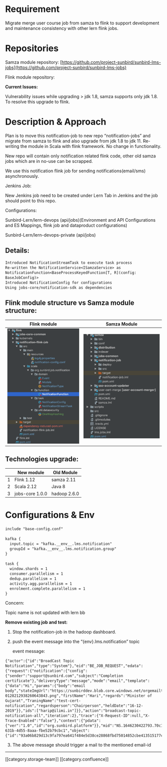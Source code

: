 
# Requirement
Migrate merge user course job from samza to flink to support development and maintenance consistency with other lern flink jobs.


# Repositories
Samza module repository: [https://github.com/project-sunbird/sunbird-lms-jobs](https://github.com/project-sunbird/sunbird-lms-jobs)

Flink module repository:

 **Current Issues:** 

Vulnerability issues while upgrading > jdk 1.8, samza supports only jdk 1.8. To resolve this upgrade to flink.


# Description & Approach
Plan is to move this notification-job to new repo “notification-jobs” and migrate from samza to flink and also upgrade from jdk 1.8 to jdk 11. Re-writing the module in Scala with flink framework. No change in functionality.

New repo will contain only notification related flink code, other old samza jobs which are in no-use can be scrapped.

We use this notification flink job for sending notifications(email/sms) asynchronously.

Jenkins Job:

New Jenkins job need to be created under Lern Tab in Jenkins and the job should point to this repo.

Configurations:

Sunbird-Lern/lern-devops (api/jobs)(Environment and API Configurations and ES Mappings, flink job and dataproduct configurations)

Sunbird-Lern/lern-devops-private (api/jobs)


## Details:

```
Introduced NotificationStreamTask to execute task process
Re-written the NotificationService<ISamzaService> as NotificationFunction<BaseProcessKeyedFunction[T, R](config: BaseJobConfig)>
Introduced NotificationConfig for configurations
Using jobs-core/notification-sdk as dependencies
```

## Flink module structure vs Samza module structure:


| Flink module | Samza Module | 
|  --- |  --- | 
| ![](images/storage/Screenshot%202022-04-22%20at%2012.49.11%20PM.png) | ![](images/storage/Screenshot%202022-04-22%20at%2012.52.57%20PM.png) | 


## Technologies upgrade:


|  | New module | Old Module | 
|  --- |  --- |  --- | 
| 1 | Flink 1.12 | samza 2.11 | 
| 2 | Scala 2.12 | Java 8 | 
| 3 | jobs-core 1.0.0 | hadoop 2.6.0 | 


# Configurations & Env

```
include "base-config.conf"

kafka {
  input.topic = "kafka.__env__.lms.notification"
  groupId = "kafka.__env__.lms.notification.group"
}

task {
  window.shards = 1
  consumer.parallelism = 1
  dedup.parallelism = 1
  activity.agg.parallelism = 1
  enrolment.complete.parallelism = 1
}
```
Concern:

Topic name is not updated with lern bb



 **Remove existing job and test:** 

1. Stop the notification-job in the hadoop dashboard.

2. push the event message into the “{env}.lms.notification” topic

   event message: 


```
{"actor":{"id":"BroadCast Topic Notification","type":"System"},"eid":"BE_JOB_REQUEST","edata":{"request":{"notification":{"config":{"sender":"support@sunbird.com","subject":"Completion certificate"},"deliveryType":"message","mode":"email","template":{"data":"Hi","params":{"body":"email body","stateImgUrl":"https://sunbirddev.blob.core.windows.net/orgemailtemplate/img/File-0128212938260643843.png","firstName":"Hari","regards":"Minister of Gujarat","TraningName":"test-cert-notification","regardsperson":"Chairperson","heldDate":"16-12-2019"}},"ids":["harip@ilimi.in"]}},"action":"broadcast-topic-notification-all","iteration":2},"trace":{"X-Request-ID":null,"X-Trace-Enabled":"false"},"context":{"pdata":{"ver":"1.0","id":"org.sunbird.platform"}},"mid":"NS.1646230422793.70c10f26-631b-4d55-8aaa-fbe52b79cbc1","object":{"id":"93a06b829d13c9fa797ea641f484e5d38ce28868fbd75014852cbe413515177c","type":"TopicNotifyAll"}}
```
3. The above message should trigger a mail to the mentioned email-id



*****

[[category.storage-team]] 
[[category.confluence]] 

